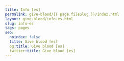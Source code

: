 ```yaml
---
title: Info [es]
permalink: give-blood/{{ page.fileSlug }}/index.html
layout: give-blood/info-es.html
slug: info-es
tags: pages
seo:
  noindex: false
  title: Give blood [es]
  og:title: Give blood [es]
  twitter:title: Give blood [es]
---
```




